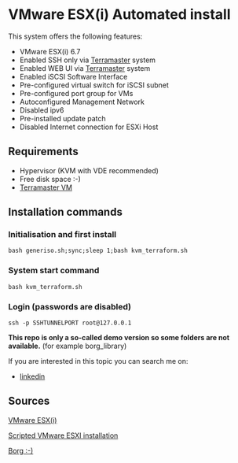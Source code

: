 # VMware ESX(i) Automated install

This system offers the following features:

  * VMware ESX(i) 6.7 
  * Enabled SSH only via [Terramaster](../terraform_cli_vm/README.md) system
  * Enabled WEB UI via [Terramaster](../terraform_cli_vm/README.md) system
  * Enabled iSCSI Software Interface
  * Pre-configured virtual switch for iSCSI subnet
  * Pre-configured port group for VMs
  * Autoconfigured Management Network
  * Disabled ipv6
  * Pre-installed update patch
  * Disabled Internet connection for ESXi Host

## Requirements

  * Hypervisor (KVM with VDE recommended)
  * Free disk space :-)
  * [Terramaster VM](../terraform_cli_vm/README.md)


## Installation commands

### Initialisation and first install

    bash generiso.sh;sync;sleep 1;bash kvm_terraform.sh

### System start command

    bash kvm_terraform.sh

### Login (passwords are disabled)

    ssh -p SSHTUNNELPORT root@127.0.0.1

**This repo is only a so-called demo version so some folders are not available.**
(for example borg_library)

If you are interested in this topic you can search me on:

  * [linkedin](https://hu.linkedin.com/in/zoltan-foldi-663797209?trk=people-guest_people_search-card)

## Sources

[VMware ESX(i)](https://www.vmware.com/products/esxi-and-esx.html)

[Scripted VMware ESXI installation](https://docs.vmware.com/en/VMware-vSphere/6.7/com.vmware.esxi.install.doc/GUID-00224A32-C5C5-4713-969A-C50FF4DED8F8.html)

[Borg :-)](https://en.wikipedia.org/wiki/Borg)
